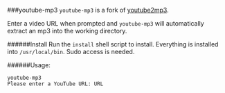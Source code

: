 ###youtube-mp3
`youtube-mp3` is a fork of [youtube2mp3](https://github.com/emres/youtube2mp3).

Enter a video URL when prompted and `youtube-mp3` will automatically extract an mp3 into the working directory.

######Install
Run the `install` shell script to install. Everything is installed into `/usr/local/bin`. Sudo access is needed.

######Usage:

`youtube-mp3`  
`Please enter a YouTube URL: URL`
